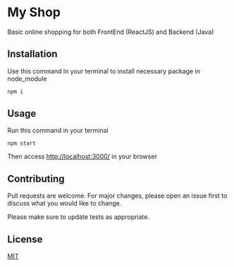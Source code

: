 # My Shop

Basic online shopping for both FrontEnd (ReactJS) and Backend (Java)
## Installation
Use this command in your terminal to install necessary package in node_module

```bash
npm i 
```

## Usage
Run this command in your terminal
```
npm start
```
Then access [http://localhost:3000/](http://localhost:3000/) in your browser

## Contributing
Pull requests are welcome. For major changes, please open an issue first to discuss what you would like to change.

Please make sure to update tests as appropriate.

## License
[MIT](https://choosealicense.com/licenses/mit/)
